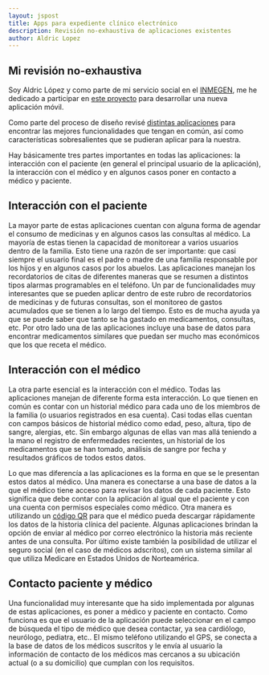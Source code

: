 ```yaml
---
layout: jspost
title: Apps para expediente clínico electrónico
description: Revisión no-exhaustiva de aplicaciones existentes
author: Aldric Lopez
---
```



## Mi revisión no-exhaustiva

Soy Aldric López y como parte de mi servicio social en el
[INMEGEN](http://www.inmegen.gob.mx/), me he dedicado a participar en
[este proyecto](https://github.com/LC3-INMEGEN/ECEP) para desarrollar
una nueva aplicación móvil.

Como parte del proceso de diseño revisé
[distintas aplicaciones](https://github.com/LC3-INMEGEN/ECEP/blob/master/aplicaciones.md)
para encontrar las mejores funcionalidades que tengan en común, así
como características sobresalientes que se pudieran aplicar para la
nuestra.

Hay básicamente tres partes importantes en todas las aplicaciones: la
interacción con el paciente (en general el principal usuario de la
aplicación), la interacción con el médico y en algunos casos poner en
contacto a médico y paciente.

## Interacción con el paciente

La mayor parte de estas aplicaciones cuentan con alguna forma de
agendar el consumo de medicinas y en algunos casos las consultas al
médico. La mayoría de estas tienen la capacidad de monitorear a varios
usuarios dentro de la familia. Esto tiene una razón de ser importante:
que casi siempre el usuario final es el padre o madre de una familia
responsable por los hijos y en algunos casos por los abuelos. Las
aplicaciones manejan los recordatorios de citas de diferentes maneras
que se resumen a distintos tipos alarmas programables en el teléfono.
Un par de funcionalidades muy interesantes que se pueden aplicar
dentro de este rubro de recordatorios de medicinas y de futuras
consultas, son el monitoreo de gastos acumulados que se tienen a lo
largo del tiempo. Esto es de mucha ayuda ya que se puede saber que
tanto se ha gastado en medicamentos, consultas, etc. Por otro lado una
de las aplicaciones incluye una base de datos para encontrar
medicamentos similares que puedan ser mucho mas económicos que los que
receta el médico.

## Interacción con el médico

La otra parte esencial es la interacción con el médico. Todas las
aplicaciones manejan de diferente forma esta interacción. Lo que
tienen en común es contar con un historial médico para cada uno de los
miembros de la familia (o usuarios registrados en esa cuenta). Casi
todas ellas cuentan con campos básicos de historial médico como edad,
peso, altura, tipo de sangre, alergias, etc. Sin embargo algunas de
ellas van mas allá teniendo a la mano el registro de enfermedades
recientes, un historial de los medicamentos que se han tomado, análisis de
sangre por fecha y resultados gráficos de todos estos datos.

Lo que mas diferencía a las aplicaciones es la forma en que se le
presentan estos datos al médico. Una manera es conectarse a una base
de datos a la que el médico tiene acceso para revisar los datos de
cada paciente. Esto significa que debe contar con la aplicación al
igual que el paciente y con una cuenta con permisos especiales como
médico. Otra manera es utilizando un
[código QR](https://es.wikipedia.org/wiki/C%C3%B3digo_QR) para que el
médico pueda descargar rápidamente los datos de la historia clínica
del paciente. Algunas aplicaciones brindan la opción de enviar al
médico por correo electrónico la historia más reciente antes de una
consulta. Por último existe también la posibilidad de utilizar el
seguro social (en el caso de médicos adscritos), con un sistema similar
al que utiliza Medicare en Estados Unidos de Norteamérica.


## Contacto paciente y médico

Una funcionalidad muy interesante que ha sido implementada por algunas
de estas aplicaciones, es poner a médico y paciente en contacto. Como
funciona es que el usuario de la aplicación puede seleccionar en el
campo de búsqueda el tipo de médico que desea contactar, ya sea
cardiólogo, neurólogo, pediatra, etc.. El mismo teléfono utilizando el
GPS, se conecta a la base de datos de los médicos suscritos y le envía
al usuario la información de contacto de los médicos mas cercanos a su
ubicación actual (o a su domicilio) que cumplan con los requisitos.
